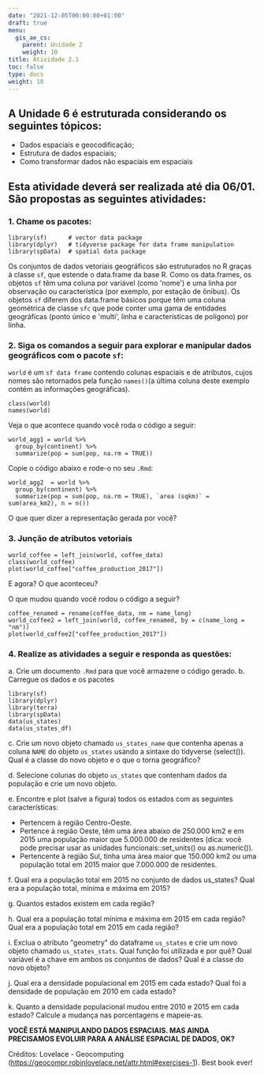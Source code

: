 ```yaml
---
date: "2021-12-05T00:00:00+01:00"
draft: true
menu:
  gis_ae_cs:
    parent: Unidade 2
    weight: 10
title: Atividade 2.1
toc: false
type: docs
weight: 10
---
```


## A **Unidade 6** é estruturada considerando os seguintes tópicos:

- Dados espaciais e geocodificação;    
- Estrutura de dados espaciais;   
- Como transformar dados não espaciais em espaciais


## Esta atividade deverá ser realizada até dia **06/01**. São propostas as seguintes atividades:

### 1. Chame os pacotes:

```{r}
library(sf)      # vector data package
library(dplyr)   # tidyverse package for data frame manipulation
library(spData)  # spatial data package
```
Os conjuntos de dados vetoriais geográficos são estruturados no R graças à classe `sf`, que estende o data.frame da base R. Como os data.frames, os objetos `sf` têm uma coluna por variável (como 'nome') e uma linha por observação ou característica (por exemplo, por estação de ônibus). Os objetos `sf` diferem dos data.frame básicos porque têm uma coluna geométrica de classe `sfc` que pode conter uma gama de entidades geográficas (ponto único e 'multi', linha e características de polígono) por linha. 

### 2. Siga os comandos a seguir para explorar e manipular dados geográficos com o pacote `sf`:

`world` é um `sf data frame` contendo colunas espaciais e de atributos, cujos nomes são retornados pela função `names()`(a última coluna deste exemplo contém as informações geográficas).

```{r}
class(world)
names(world)
```

Veja o que acontece quando você roda o código a seguir:

```{r}
world_agg1 = world %>%
  group_by(continent) %>%
  summarize(pop = sum(pop, na.rm = TRUE))
```
Copie o código abaixo e rode-o no seu `.Rmd`:

```{r}
world_agg2  = world %>% 
  group_by(continent) %>%
  summarize(pop = sum(pop, na.rm = TRUE), `area (sqkm)` = sum(area_km2), n = n())
```

O que quer dizer a representação gerada por você?

### 3. Junção de atributos vetoriais

```{r}
world_coffee = left_join(world, coffee_data)
class(world_coffee)
plot(world_coffee["coffee_production_2017"])

```

E agora? O que aconteceu? 

O que mudou quando você rodou o código a seguir? 

```{r}
coffee_renamed = rename(coffee_data, nm = name_long)
world_coffee2 = left_join(world, coffee_renamed, by = c(name_long = "nm"))
plot(world_coffee2["coffee_production_2017"])
```

### 4. Realize as atividades a seguir e responda as questões: 

a. Crie um documento `.Rmd` para que você armazene o código gerado. 
b. Carregue os dados e os pacotes

```{r}
library(sf)
library(dplyr)
library(terra)
library(spData)
data(us_states)
data(us_states_df)
```

c. Crie um novo objeto chamado `us_states_name` que contenha apenas a coluna `NAME` do objeto `us_states` usando a sintaxe do tidyverse (select()). Qual é a classe do novo objeto e o que o torna geográfico?

d. Selecione colunas do objeto `us_states` que contenham dados da população e crie um novo objeto.

e. Encontre e plot (salve a figura) todos os estados com as seguintes características:

   - Pertencem à região Centro-Oeste.   
   - Pertence à região Oeste, têm uma área abaixo de 250.000 km2 e em 2015 uma população maior que 5.000.000 de residentes (dica: você pode precisar usar as unidades funcionais::set_units() ou as.numeric()).   
   - Pertencente à região Sul, tinha uma área maior que 150.000 km2 ou uma população total em 2015 maior que 7.000.000 de residentes.

f. Qual era a população total em 2015 no conjunto de dados us_states? Qual era a população total, mínima e máxima em 2015?

g. Quantos estados existem em cada região?

h. Qual era a população total mínima e máxima em 2015 em cada região? Qual era a população total em 2015 em cada região?

i. Exclua o atributo "geometry" do dataframe `us_states` e crie um novo objeto chamado `us_states_stats`. Qual função foi utilizada e por quê? Qual variável é a chave em ambos os conjuntos de dados? Qual é a classe do novo objeto?

j. Qual era a densidade populacional em 2015 em cada estado? Qual foi a densidade de população em 2010 em cada estado?

k. Quanto a densidade populacional mudou entre 2010 e 2015 em cada estado? Calcule a mudança nas porcentagens e mapeie-as.

**VOCÊ ESTÁ MANIPULANDO DADOS ESPACIAIS. MAS AINDA PRECISAMOS EVOLUIR PARA A ANÁLISE ESPACIAL DE DADOS, OK?**

Créditos: Lovelace - Geocomputing (https://geocompr.robinlovelace.net/attr.html#exercises-1). Best book ever! 

